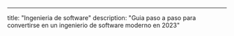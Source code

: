 ---
title: "Ingenieria de software"
description: "Guia paso a paso para convertirse en un ingenierio de software moderno en 2023"